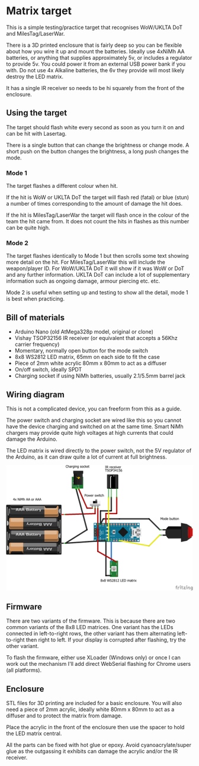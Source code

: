 # Matrix target

This is a simple testing/practice target that recognises WoW/UKLTA DoT and MilesTag/LaserWar.

There is a 3D printed enclosure that is fairly deep so you can be flexible about how you wire it up and mount the batteries. Ideally use 4xNiMh AA batteries, or anything that supplies approximately 5v, or includes a regulator to provide 5v. You could power it from an external USB power bank if you with. Do not use 4x Alkaline batteries, the 6v they provide will most likely destroy the LED matrix.

It has a single IR receiver so needs to be hi squarely from the front of the enclosure.

## Using the target

The target should flash white every second as soon as you turn it on and can be hit with Lasertag.

There is a single button that can change the brightness or change mode. A short push on the button changes the brightness, a long push changes the mode.

### Mode 1

The target flashes a different colour when hit.

If the hit is WoW or UKLTA DoT the target will flash red (fatal) or blue (stun) a number of times corresponding to the amount of damage the hit does.

If the hit is MilesTag/LaserWar the target will flash once in the colour of the team the hit came from. It does not count the hits in flashes as this number can be quite high.

### Mode 2

The target flashes identically to Mode 1 but then scrolls some text showing more detail on the hit. For MilesTag/LaserWar this will include the weapon/player ID. For WoW/UKLTA DoT it will show if it was WoW or DoT and any further information.  UKLTA DoT can include a lot of supplementary information such as ongoing damage, armour piercing etc. etc.

Mode 2 is useful when setting up and testing to show all the detail, mode 1 is best when practicing.

## Bill of materials

- Arduino Nano (old AtMega328p model, original or clone)
- Vishay TSOP32156 IR receiver (or equivalent that accepts a 56Khz carrier frequency)
- Momentary, normally open button for the mode switch
- 8x8 WS2812 LED matrix, 65mm on each side to fit the case
- Piece of 2mm white acrylic 80mm x 80mm to act as a diffuser
- On/off switch, ideally SPDT
- Charging socket if using NiMh batteries, usually 2.1/5.5mm barrel jack

## Wiring diagram

This is not a complicated device, you can freeform from this as a guide.

The power switch and charging socket are wired like this so you cannot have the device charging and switched on at the same time. Smart NiMh chargers may provide quite high voltages at high currents that could damage the Arduino.

The LED matrix is wired directly to the power switch, not the 5V regulator of the Arduino, as it can draw quite a lot of current at full brightness.



![](matrix-target_bb.png)

## Firmware

There are two variants of the firmware. This is because there are two common variants of the 8x8 LED matrices. One variant has the LEDs connected in left-to-right rows, the other variant has them alternating left-to-right then right to left. If your display is corrupted after flashing, try the other variant.

To flash the firmware, either use XLoader (Windows only) or once I can work out the mechanism I'll add direct WebSerial flashing for Chrome users (all platforms).

## Enclosure

STL files for 3D printing are included for a basic enclosure. You will also need a piece of 2mm acrylic, ideally white 80mm x 80mm to act as a diffuser and to protect the matrix from damage.

Place the acrylic in the front of the enclosure then use the spacer to hold the LED matrix central.

All the parts can be fixed with hot glue or epoxy. Avoid cyanoacrylate/super glue as the outgassing it exhibits can damage the acrylic and/or the IR receiver.



